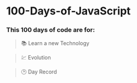 # 100-Days-of-JavaScript

### This 100 days of code are for:

> 📚 Learn a new Technology

> 💹 Evolution

> 🕑 Day Record

